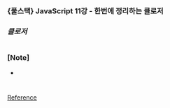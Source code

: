 ### {풀스택} JavaScript 11강 - 한번에 정리하는 클로저

### _클로저_

#

### [Note]

-

#

[Reference](https://www.youtube.com/watch?v=SMd-a8yJ13U&list=PLEOnZ6GeucBW11uFNvzxToKym9Zv74hxh&index=12)
